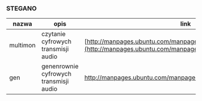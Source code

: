 ### STEGANO ###
| nazwa	| opis	| link	| tagi	|
| ------- | ------ | ------ | ------ |
| multimon | czytanie cyfrowych transmisji audio | [http://manpages.ubuntu.com/manpages/gutsy/man1/multimon.1.html](http://manpages.ubuntu.com/manpages/gutsy/man1/multimon.1.html) | audio radio kodowanie DTMF |
| gen | genenrownie cyfrowych transmisji audio | http://manpages.ubuntu.com/manpages/wily/en/man1/gen.1.html | audio radio kodowanie DTMF |
